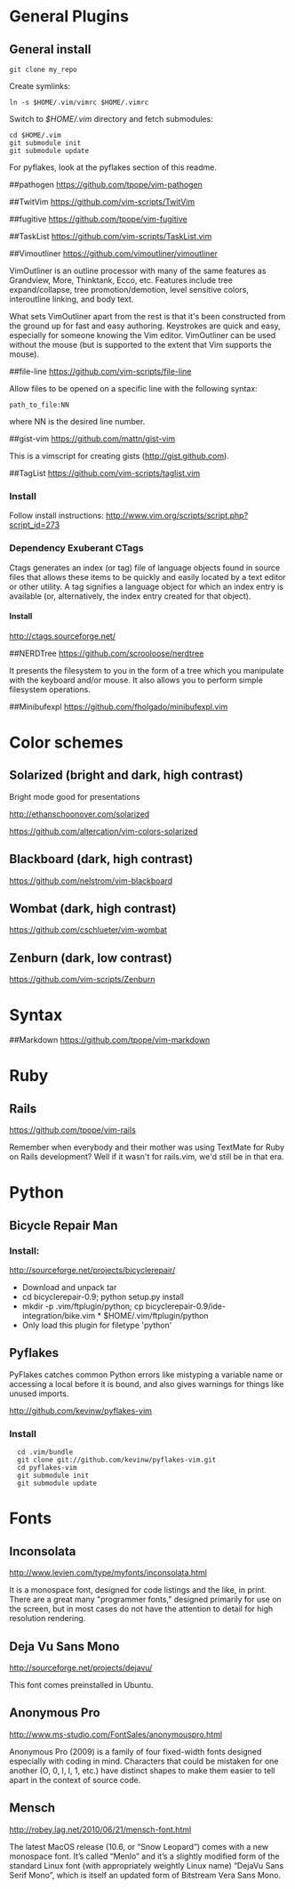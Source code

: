 # General Plugins
## General install

    git clone my_repo

Create symlinks:

    ln -s $HOME/.vim/vimrc $HOME/.vimrc

Switch to _$HOME/.vim_ directory and fetch submodules:

    cd $HOME/.vim
    git submodule init
    git submodule update

For pyflakes, look at the pyflakes section of this readme.

##pathogen
https://github.com/tpope/vim-pathogen

##TwitVim
https://github.com/vim-scripts/TwitVim

##fugitive
https://github.com/tpope/vim-fugitive

##TaskList
https://github.com/vim-scripts/TaskList.vim

##Vimoutliner
https://github.com/vimoutliner/vimoutliner

VimOutliner is an outline processor with many of the same features
as Grandview, More, Thinktank, Ecco, etc. Features include tree
expand/collapse, tree promotion/demotion, level sensitive colors,
interoutline linking, and body text.

What sets VimOutliner apart from the rest is that it's been constructed
from the ground up for fast and easy authoring.  Keystrokes are quick and
easy, especially for someone knowing the Vim editor. VimOutliner can be
used without the mouse (but is supported to the extent that Vim supports
the mouse).

##file-line
https://github.com/vim-scripts/file-line

Allow files to be opened on a specific line with the following syntax:

    path_to_file:NN

where NN is the desired line number.

##gist-vim
https://github.com/mattn/gist-vim

This is a vimscript for creating gists (http://gist.github.com).

##TagList
https://github.com/vim-scripts/taglist.vim

### Install
Follow install instructions: http://www.vim.org/scripts/script.php?script_id=273

### Dependency Exuberant CTags
Ctags generates an index (or tag) file of language objects found in source
files that allows these items to be quickly and easily located by a text editor
or other utility. A tag signifies a language object for which an index entry is
available (or, alternatively, the index entry created for that object).
#### Install
http://ctags.sourceforge.net/

##NERDTree
https://github.com/scrooloose/nerdtree

It presents the filesystem to you in the form of a tree which you
manipulate with the keyboard and/or mouse. It also allows you to perform
simple filesystem operations.

##Minibufexpl
https://github.com/fholgado/minibufexpl.vim

# Color schemes
## Solarized (bright and dark, high contrast)
Bright mode good for presentations

http://ethanschoonover.com/solarized

https://github.com/altercation/vim-colors-solarized
## Blackboard (dark, high contrast)
https://github.com/nelstrom/vim-blackboard
## Wombat (dark, high contrast)
https://github.com/cschlueter/vim-wombat
## Zenburn (dark, low contrast)
https://github.com/vim-scripts/Zenburn

# Syntax
##Markdown
https://github.com/tpope/vim-markdown

# Ruby
## Rails
https://github.com/tpope/vim-rails

Remember when everybody and their mother was using TextMate for Ruby on Rails
development? Well if it wasn't for rails.vim, we'd still be in that era.

# Python
## Bicycle Repair Man
### Install:
http://sourceforge.net/projects/bicyclerepair/

 * Download and unpack tar
 * cd bicyclerepair-0.9; python setup.py install
 * mkdir -p .vim/ftplugin/python; cp bicyclerepair-0.9/ide-integration/bike.vim * $HOME/.vim/ftplugin/python
  * Only load this plugin for filetype 'python'

## Pyflakes
PyFlakes catches common Python errors like mistyping a variable name or
accessing a local before it is bound, and also gives warnings for things like
unused imports.

http://github.com/kevinw/pyflakes-vim

### Install

      cd .vim/bundle
      git clone git://github.com/kevinw/pyflakes-vim.git
      cd pyflakes-vim
      git submodule init
      git submodule update

# Fonts
## Inconsolata
http://www.levien.com/type/myfonts/inconsolata.html

It is a monospace font, designed for code listings and the like, in print.
There are a great many "programmer fonts," designed primarily for use on the
screen, but in most cases do not have the attention to detail for high
resolution rendering.
## Deja Vu Sans Mono
http://sourceforge.net/projects/dejavu/

This font comes preinstalled in Ubuntu.
## Anonymous Pro
http://www.ms-studio.com/FontSales/anonymouspro.html

Anonymous Pro (2009) is a family of four fixed-width fonts designed especially
with coding in mind. Characters that could be mistaken for one another (O, 0,
I, l, 1, etc.) have distinct shapes to make them easier to tell apart in the
context of source code.

## Mensch
http://robey.lag.net/2010/06/21/mensch-font.html

The latest MacOS release (10.6, or “Snow Leopard”) comes with a new monospace
font. It’s called “Menlo” and it’s a slightly modified form of the standard
Linux font (with appropriately weightly Linux name) “DejaVu Sans Serif Mono”,
which is itself an updated form of Bitstream Vera Sans Mono.

